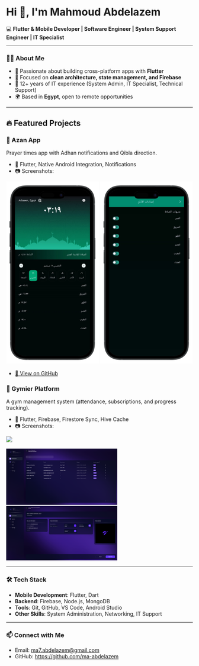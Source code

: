 # Hi 👋, I'm Mahmoud Abdelazem

💻 **Flutter & Mobile Developer | Software Engineer | System Support Engineer | IT Specialist**

---

### 👨‍💻 About Me
- 🚀 Passionate about building cross-platform apps with **Flutter**  
- 📱 Focused on **clean architecture, state management, and Firebase**  
- 🔧 12+ years of IT experience (System Admin, IT Specialist, Technical Support)  
- 🌍 Based in **Egypt**, open to remote opportunities  

---

## 🔥 Featured Projects
### 🕌 Azan App
Prayer times app with Adhan notifications and Qibla direction.  
- 📌 Flutter, Native Android Integration, Notifications
- 📷 Screenshots:  

<p float="left">
  <img src="sections/azan-app/home.png" width="250"/>
  <img src="sections/azan-app/azan-settings.png" width="250"/>
</p>

- [🔗 View on GitHub](https://github.com/ma-abdelazem/azan-app-flutter)

### 🕌 Gymier Platform
A gym management system (attendance, subscriptions, and progress tracking).  
- 📌 Flutter, Firebase, Firestore Sync, Hive Cache  
- 📷 Screenshots:  

<p float="left">
  <img src="sections/gymier-platform/sign-in.png" width="500"/>
</p>
<p float="left">
  <img src="sections/gymier-platform/reg-requets.png" width="300"/>
  <img src="sections/gymier-platform/reg-details.png" width="300"/>
</p>

---

### 🛠️ Tech Stack
- **Mobile Development**: Flutter, Dart  
- **Backend**: Firebase, Node.js, MongoDB  
- **Tools**: Git, GitHub, VS Code, Android Studio  
- **Other Skills**: System Administration, Networking, IT Support 

---

### 📫 Connect with Me
- Email: ma7.abdelazem@gmail.com  
- GitHub: https://github.com/ma-abdelazem  

<!--
**ma-abdelazem/ma-abdelazem** is a ✨ _special_ ✨ repository because its `README.md` (this file) appears on your GitHub profile.

Here are some ideas to get you started:

- 🔭 I’m currently working on ...
- 🌱 I’m currently learning ...
- 👯 I’m looking to collaborate on ...
- 🤔 I’m looking for help with ...
- 💬 Ask me about ...
- 📫 How to reach me: ...
- 😄 Pronouns: ...
- ⚡ Fun fact: ...
-->
